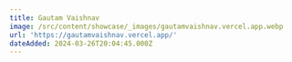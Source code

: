 ```yaml
---
title: Gautam Vaishnav
image: /src/content/showcase/_images/gautamvaishnav.vercel.app.webp
url: 'https://gautamvaishnav.vercel.app/'
dateAdded: 2024-03-26T20:04:45.000Z
---
```


